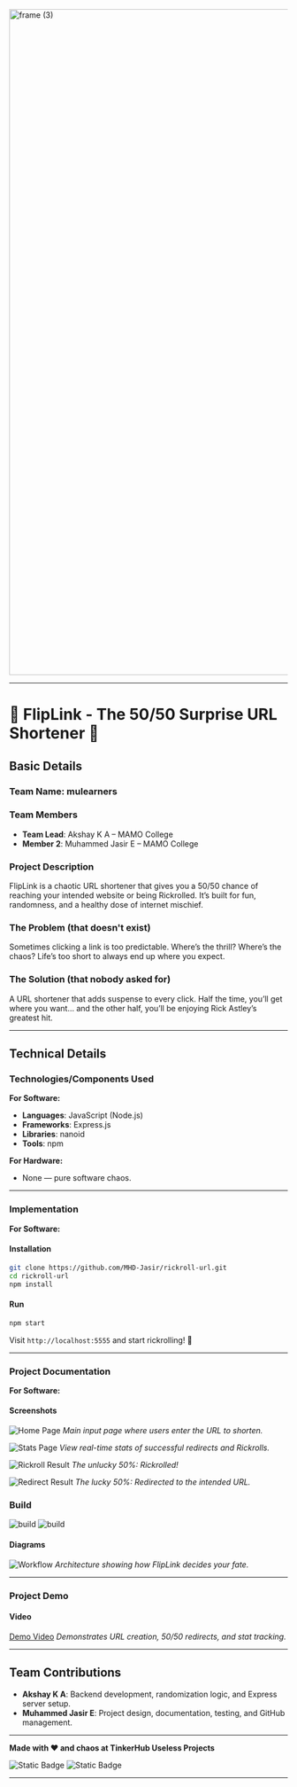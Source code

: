 <img width="3188" height="1202" alt="frame (3)" src="https://github.com/user-attachments/assets/517ad8e9-ad22-457d-9538-a9e62d137cd7" />


---

# 🎲 FlipLink - The 50/50 Surprise URL Shortener 🎯

## Basic Details

### Team Name: **mulearners**

### Team Members

* **Team Lead**: Akshay K A – MAMO College
* **Member 2**: Muhammed Jasir E – MAMO College

### Project Description

FlipLink is a chaotic URL shortener that gives you a 50/50 chance of reaching your intended website or being Rickrolled. It’s built for fun, randomness, and a healthy dose of internet mischief.

### The Problem (that doesn't exist)

Sometimes clicking a link is too predictable. Where’s the thrill? Where’s the chaos? Life’s too short to always end up where you expect.

### The Solution (that nobody asked for)

A URL shortener that adds suspense to every click. Half the time, you’ll get where you want… and the other half, you’ll be enjoying Rick Astley’s greatest hit.

---

## Technical Details

### Technologies/Components Used

**For Software:**

* **Languages**: JavaScript (Node.js)
* **Frameworks**: Express.js
* **Libraries**: nanoid
* **Tools**: npm

**For Hardware:**

* None — pure software chaos.

---

### Implementation

**For Software:**

#### Installation

```bash
git clone https://github.com/MHD-Jasir/rickroll-url.git
cd rickroll-url
npm install
```

#### Run

```bash
npm start
```

Visit `http://localhost:5555` and start rickrolling! 🎵

---

### Project Documentation

**For Software:**

#### Screenshots

![Home Page](./screenshot/demo1.png)
*Main input page where users enter the URL to shorten.*

![Stats Page](./screenshot/demo2.png)
*View real-time stats of successful redirects and Rickrolls.*

![Rickroll Result](./screenshot/demo4.png)
*The unlucky 50%: Rickrolled!*

![Redirect Result](./screenshot/demo4=3.png)
*The lucky 50%: Redirected to the intended URL.*

### Build
![build](./screenshot/build1.png)
![build](./screenshot/build2.png)

#### Diagrams

![Workflow](./screenshot/workflow.png)
*Architecture showing how FlipLink decides your fate.*

---

### Project Demo

#### Video

[Demo Video](./screenshot/demovideo.mkv)
*Demonstrates URL creation, 50/50 redirects, and stat tracking.*

---

## Team Contributions

* **Akshay K A**: Backend development, randomization logic, and Express server setup.
* **Muhammed Jasir E**: Project design, documentation, testing, and GitHub management.

---

**Made with ❤️ and chaos at TinkerHub Useless Projects**

![Static Badge](https://img.shields.io/badge/TinkerHub-24?color=%23000000\&link=https%3A%2F%2Fwww.tinkerhub.org%2F)
![Static Badge](https://img.shields.io/badge/UselessProjects--25-25?link=https%3A%2F%2Fwww.tinkerhub.org%2Fevents%2FQ2Q1TQKX6Q%2FUseless%2520Projects)

---
